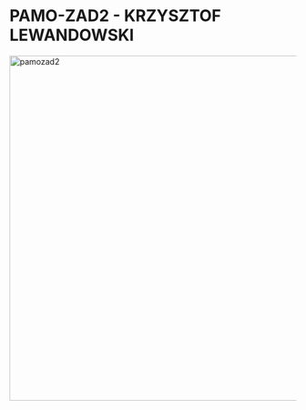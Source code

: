 # PAMO-ZAD2 - KRZYSZTOF LEWANDOWSKI
<img width="606" alt="pamozad2" src="https://user-images.githubusercontent.com/56393503/229311520-f81ee39e-a717-4af4-af62-e2788f56d4a9.png">
